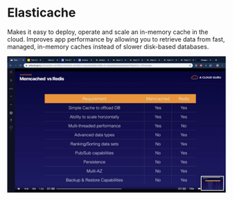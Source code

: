# Elasticache

Makes it easy to deploy, operate and scale an in-memory cache in the cloud. Improves app performance by allowing you to retrieve data from fast, managed, in-memory caches instead of slower disk-based databases.

![](images/elasticache.png)

